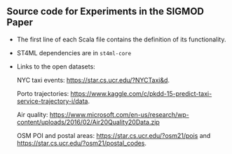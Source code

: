 ## Source code for Experiments in the SIGMOD Paper

- The first line of each Scala file contains the definition of its functionality.
- ST4ML dependencies are in `st4ml-core`

- Links to the open datasets:

  NYC taxi events: https://star.cs.ucr.edu/?NYCTaxi&d.

  Porto trajectories: https://www.kaggle.com/c/pkdd-15-predict-taxi-service-trajectory-i/data.

  Air quality: https://www.microsoft.com/en-us/research/wp-content/uploads/2016/02/Air20Quality20Data.zip

  OSM POI and postal areas: https://star.cs.ucr.edu/?osm21/pois and https://star.cs.ucr.edu/?osm21/postal_codes.




